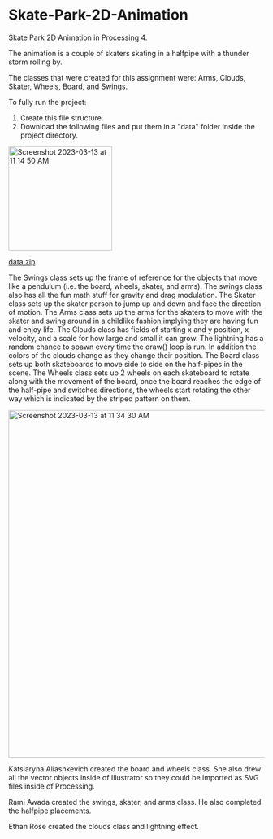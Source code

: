 # Skate-Park-2D-Animation
Skate Park 2D Animation in Processing 4.

The animation is a couple of skaters skating in a halfpipe with a thunder storm rolling by.

The classes that were created for this assignment were: Arms, Clouds, Skater, Wheels, Board, and Swings.

To fully run the project:

1. Create this file structure.
2. Download the following files and put them in a "data" folder inside the project directory.

<img width="204" alt="Screenshot 2023-03-13 at 11 14 50 AM" src="https://user-images.githubusercontent.com/113384816/224762660-78d666b5-cb68-4c04-9898-0433652398fe.png">

[data.zip](https://github.com/cyberkatrina/Skate-Park-2D-Animation/files/10959384/data.zip)

The Swings class sets up the frame of reference for the objects that move like a pendulum (i.e. the board, wheels, skater, and arms). The swings class also has all the fun math stuff for gravity and drag modulation.
The Skater class sets up the skater person to jump up and down and face the direction of motion.
The Arms class sets up the arms for the skaters to move with the skater and swing around in a childlike fashion implying they are having fun and enjoy life.
The Clouds class has fields of starting x and y position, x velocity, and a scale for how large and small it can grow. The lightning has a random chance to spawn every time the draw() loop is run. In addition the colors of the clouds change as they change their position.
The Board class sets up both skateboards to move side to side on the half-pipes in the scene.
The Wheels class sets up 2 wheels on each skateboard to rotate along with the movement of the board, once the board reaches the edge of the half-pipe and switches directions, the wheels start rotating the other way which is indicated by the striped pattern on them.

<img width="683" alt="Screenshot 2023-03-13 at 11 34 30 AM" src="https://user-images.githubusercontent.com/113384816/224766701-8f42a14d-75e4-475b-9560-3657cfee607a.png">

Katsiaryna Aliashkevich created the board and wheels class. She also drew all the vector objects inside of Illustrator so they could be imported as SVG files inside of Processing.

Rami Awada created the swings, skater, and arms class. He also completed the halfpipe placements. 

Ethan Rose created the clouds class and lightning effect.

